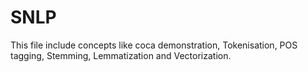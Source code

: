 # SNLP
This file include concepts like coca demonstration, Tokenisation, POS tagging, Stemming, Lemmatization and Vectorization.
